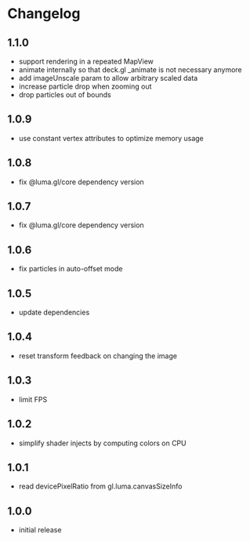 # Changelog

## 1.1.0

- support rendering in a repeated MapView
- animate internally so that deck.gl _animate is not necessary anymore
- add imageUnscale param to allow arbitrary scaled data
- increase particle drop when zooming out
- drop particles out of bounds

## 1.0.9

- use constant vertex attributes to optimize memory usage

## 1.0.8

- fix @luma.gl/core dependency version

## 1.0.7

- fix @luma.gl/core dependency version

## 1.0.6

- fix particles in auto-offset mode

## 1.0.5

- update dependencies

## 1.0.4

- reset transform feedback on changing the image

## 1.0.3

- limit FPS

## 1.0.2

- simplify shader injects by computing colors on CPU

## 1.0.1

- read devicePixelRatio from gl.luma.canvasSizeInfo

## 1.0.0

- initial release
